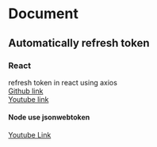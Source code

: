 # Document

## Automatically refresh token

### React

refresh token in react using axios
</br>
<a href="https://github.com/divanov11/refresh-token-interval/">Github link</a> </br>
<a href="https://www.youtube.com/watch?v=16-1mTdGBoM">Youtube link</a>

#### Node use jsonwebtoken
<a href="https://www.youtube.com/watch?v=mbsmsi7l3r4&t=1250s">Youtube Link</a>

